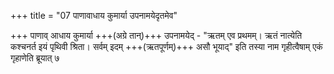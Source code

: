 +++
title = "07 पाणावाधाय कुमार्या उपनामयेदृतमेव"

+++
पाणाव् आधाय कुमार्या +++(अग्रे तान्)+++ उपनामयेद् - "ऋतम् एव प्रथमम्। ऋतं नात्येति कश्चनर्त इयं पृथिवी श्रिता। सर्वम् इदम् +++(ऋतपूर्णम्)+++ असौ भूयाद्" इति तस्या नाम गृहीत्वैषाम् एकं गृहाणेति ब्रूयात् ७